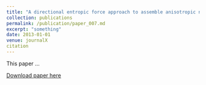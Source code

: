 ```yaml
---
title: "A directional entropic force approach to assemble anisotropic nanoparticles into superlattices"
collection: publications
permalink: /publication/paper_007.md
excerpt: "something"
date: 2013-01-01
venue: journalX
citation
---
```

This paper ...

[Download paper here](http://pfdamasceno.github.io/files/2013_Young.pdf)
